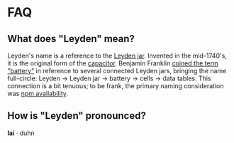 # FAQ

## What does "Leyden" mean?

Leyden's name is a reference to the [Leyden jar][leyden-jar]. Invented in the mid-1740's, it is the original form of the [capacitor][capacitor]. Benjamin Franklin [coined the term "battery"][franklin-battery] in reference to several connected Leyden jars, bringing the name full-circle: Leyden → Leyden jar → battery → cells → data tables. This connection is a bit tenuous; to be frank, the primary naming consideration was [npm availability][npm-leyden].

## How is "Leyden" pronounced?

**lai** · duhn

[capacitor]: https://en.wikipedia.org/wiki/Capacitor
[franklin-battery]: https://franklinpapers.org/framedVolumes.jsp?vol=3&page=352a
[leyden-jar]: https://en.wikipedia.org/wiki/Leyden_jar
[npm-leyden]: https://www.npmjs.com/package/leyden
